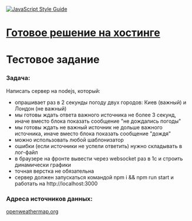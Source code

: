 [![JavaScript Style Guide](https://cdn.rawgit.com/standard/standard/master/badge.svg)](https://github.com/standard/standard)
# [Готовое решение на хостинге](https://weather-forecast-test-task.herokuapp.com)
# Тестовое задание
### Задача:
Написать сервер на nodejs, который:
- опрашивает раз в 2 секунды погоду  двух городов: Киев (важный) и Лондон (не важный)
- мы готовы ждать ответа важного источника не более 3 секунд, иначе вместо блока показать сообщение "не дождались погоды"
- мы готовы ждать не важный источник не дольше важного источника, иначе вместо блока показать сообщение "дождя"
- можно использовать любой шаблонизатор
- ошибки (если источники не успели ответить) нужно складывать в лог-файл
- в браузере на фронте вывести через websocket раз в 1с и строить динамически графики
- точная верстка не обязательна
- сервер должен запускаться командой npm i && npm run start и работать на http://localhost:3000
### Адреса источников данных:
[openweathermap.org](https://www.openweathermap.org/current)
